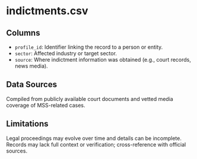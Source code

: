 # indictments.csv

## Columns
- `profile_id`: Identifier linking the record to a person or entity.
- `sector`: Affected industry or target sector.
- `source`: Where indictment information was obtained (e.g., court records, news media).

## Data Sources
Compiled from publicly available court documents and vetted media coverage of MSS-related cases.

## Limitations
Legal proceedings may evolve over time and details can be incomplete. Records may lack full context or verification; cross-reference with official sources.
